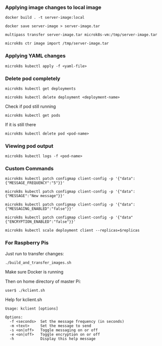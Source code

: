 ### Applying image changes to local image

```shell
docker build . -t server-image:local
```

```shell
docker save server-image > server-image.tar
```

```shell
multipass transfer server-image.tar microk8s-vm:/tmp/server-image.tar
```

```shell
microk8s ctr image import /tmp/server-image.tar
```
### Applying YAML changes
```shell
microk8s kubectl apply -f <yaml-file>
```
### Delete pod completely
```shell
microk8s kubectl get deployments
```

```shell
microk8s kubectl delete deployment <deployment-name>
```
Check if pod still running
```shell
microk8s kubectl get pods
```
If it is still there
```shell
microk8s kubectl delete pod <pod-name>
```

### Viewing pod output
```shell
microk8s kubectl logs -f <pod-name>
```

### Custom Commands
```shell
microk8s kubectl patch configmap client-config -p '{"data":{"MESSAGE_FREQUENCY":"5"}}'
```

```shell
microk8s kubectl patch configmap client-config -p '{"data":{"MESSAGE":"New message"}}'
```

```shell
microk8s kubectl patch configmap client-config -p '{"data":{"MESSAGING_ENABLED":"false"}}'
```

```shell
microk8s kubectl patch configmap client-config -p '{"data"{"ENCRYPTION_ENABLED":"false"}}'
```

```shell
microk8s kubectl scale deployment client --replicas=$replicas
```
### For Raspberry Pis
Just run to transfer changes:
```shell
./build_and_transfer_images.sh
```
Make sure Docker is running

Then on home directory of master Pi:
```shell
user$ ./kclient.sh
```

Help for kclient.sh
```shell
Usage: kclient [options]

Options:
  -f <seconds>  Set the message frequency (in seconds)
  -m <text>     Set the message to send
  -s <on|off>   Toggle messaging on or off
  -e <on|off>   Toggle encryption on or off
  -h            Display this help message
```